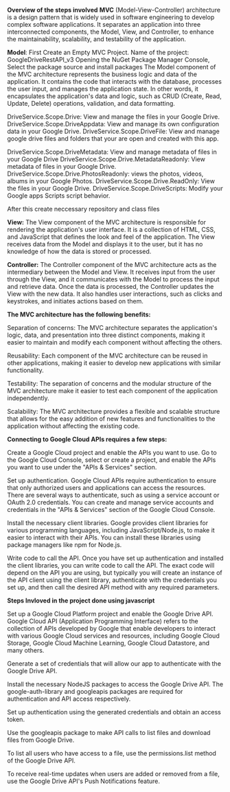 **Overview of the steps involved**
**MVC** (Model-View-Controller) architecture is a design pattern that is widely used in software engineering to develop complex software applications. It separates an application into three interconnected components, the Model, View, and Controller, to enhance the maintainability, scalability, and testability of the application.

**Model**:
First Create an Empty MVC Project. Name of the project: GoogleDriveRestAPI_v3
Opening the NuGet Package Manager Console, Select the package source and install packages
The Model component of the MVC architecture represents the business logic and data of the application. It contains the code that interacts with the database, processes the user input, and manages the application state. In other words, it encapsulates the application's data and logic, such as CRUD (Create, Read, Update, Delete) operations, validation, and data formatting.

DriveService.Scope.Drive: View and manage the files in your Google Drive.
DriveService.Scope.DriveAppdata: View and manage its own configuration data in your Google Drive.
DriveService.Scope.DriveFile: View and manage google drive files and folders that your are open and created with this app.

DriveService.Scope.DriveMetadata: View and manage metadata of files in your Google Drive
DriveService.Scope.Drive.MetadataReadonly: View metadata of files in your Google Drive.
DriveService.Scope.Drive.PhotosReadonly: views the photos, videos, albums in your Google Photos. 
DriveService.Scope.Drive.ReadOnly: View the files in your Google Drive.
DriveService.Scope.DriveScripts: Modify your Google apps Scripts script behavior.

After this create neccessary repository and class files

**View:**
The View component of the MVC architecture is responsible for rendering the application's user interface. It is a collection of HTML, CSS, and JavaScript that defines the look and feel of the application. The View receives data from the Model and displays it to the user, but it has no knowledge of how the data is stored or processed.

**Controller:**
The Controller component of the MVC architecture acts as the intermediary between the Model and View. It receives input from the user through the View, and it communicates with the Model to process the input and retrieve data. Once the data is processed, the Controller updates the View with the new data. It also handles user interactions, such as clicks and keystrokes, and initiates actions based on them.

**The MVC architecture has the following benefits:**

Separation of concerns:
The MVC architecture separates the application's logic, data, and presentation into three distinct components, making it easier to maintain and modify each component without affecting the others.

Reusability:
Each component of the MVC architecture can be reused in other applications, making it easier to develop new applications with similar functionality.

Testability:
The separation of concerns and the modular structure of the MVC architecture make it easier to test each component of the application independently.

Scalability:
The MVC architecture provides a flexible and scalable structure that allows for the easy addition of new features and functionalities to the application without affecting the existing code.




**Connecting to Google Cloud APIs requires a few steps:**

Create a Google Cloud project and enable the APIs you want to use. Go to the Google Cloud Console, select or create a project, and enable the APIs you want to use under the "APIs & Services" section.

Set up authentication. Google Cloud APIs require authentication to ensure that only authorized users and applications can access the resources. There are several ways to authenticate, such as using a service account or OAuth 2.0 credentials. You can create and manage service accounts and credentials in the "APIs & Services" section of the Google Cloud Console.

Install the necessary client libraries. Google provides client libraries for various programming languages, including JavaScript/Node.js, to make it easier to interact with their APIs. You can install these libraries using package managers like npm for Node.js.

Write code to call the API. Once you have set up authentication and installed the client libraries, you can write code to call the API. The exact code will depend on the API you are using, but typically you will create an instance of the API client using the client library, authenticate with the credentials you set up, and then call the desired API method with any required parameters.


**Steps Invloved in the project done using javascript**

Set up a Google Cloud Platform project and enable the Google Drive API.
Google Cloud API (Application Programming Interface) refers to the collection of APIs developed by Google that enable developers to interact with various Google Cloud services and resources, including Google Cloud Storage, Google Cloud Machine Learning, Google Cloud Datastore, and many others.

Generate a set of credentials that will allow our app to authenticate with the Google Drive API.

Install the necessary NodeJS packages to access the Google Drive API. The google-auth-library and googleapis packages are required for authentication and API access respectively.

Set up authentication using the generated credentials and obtain an access token.

Use the googleapis package to make API calls to list files and download files from Google Drive.

To list all users who have access to a file, use the permissions.list method of the Google Drive API.

To receive real-time updates when users are added or removed from a file, use the Google Drive API's Push Notifications feature.
